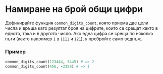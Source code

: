 # Намиране на брой общи цифри

Дефинирайте функция `common_digits_count`, която приема две цели числа
и връща като резултат броя на цифрите, които се срещат както в едното, така и в другото число.
Ако една цифра се среща по няколко пъти (както например `1` в `1111` и `121`), я пребройте само веднъж.

### Пример

```ruby
common_digits_count(123444, 3445) # => 2
common_digits_count(456, -2358) # => 1
```
